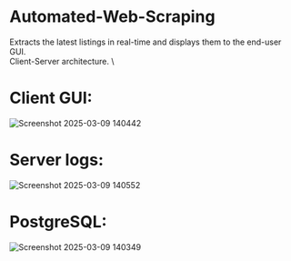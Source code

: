 # Automated-Web-Scraping 
Extracts the latest listings in real-time and displays them to the end-user GUI. \
Client-Server architecture. \ 

# Client GUI: 
![Screenshot 2025-03-09 140442](https://github.com/user-attachments/assets/d3735462-b169-4eb0-b7d6-da726211f5a4)

# Server logs: 
![Screenshot 2025-03-09 140552](https://github.com/user-attachments/assets/5f9cea61-dd8f-43ed-8423-c777c5ec9306)

# PostgreSQL:  
![Screenshot 2025-03-09 140349](https://github.com/user-attachments/assets/257d3c83-0dff-473b-821f-763972fbb336)
